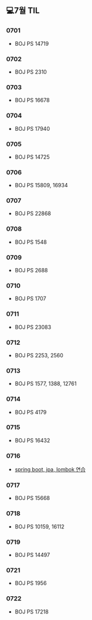 ## 💻7월 TIL

### 0701
* BOJ PS 14719

### 0702
* BOJ PS 2310

### 0703
* BOJ PS 16678

### 0704
* BOJ PS 17940

### 0705
* BOJ PS 14725

### 0706
* BOJ PS 15809, 16934

### 0707
* BOJ PS 22868

### 0708
* BOJ PS 1548

### 0709
* BOJ PS 2688

### 0710
* BOJ PS 1707

### 0711
* BOJ PS 23083

### 0712
* BOJ PS 2253, 2560

### 0713
* BOJ PS 1577, 1388, 12761

### 0714
* BOJ PS 4179

### 0715
* BOJ PS 16432

### 0716
* [spring boot, jpa, lombok 연습](./springstudy/)

### 0717
* BOJ PS 15668

### 0718
* BOJ PS 10159, 16112

### 0719
* BOJ PS 14497

### 0721
* BOJ PS 1956

### 0722
* BOJ PS 17218